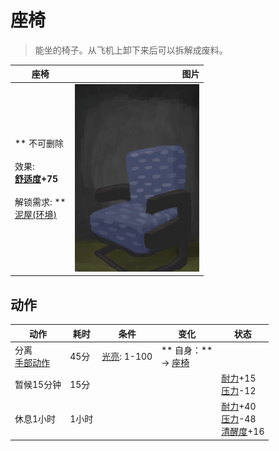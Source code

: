 # 座椅  
> 能坐的椅子。从飞机上卸下来后可以拆解成废料。  
  
  座椅  |   图片   
 ----  |  ----:   
 ** 不可删除 **<br><br>** 效果: **<br>[舒适度](Comfort.md)+75<br><br>** 解锁需求: **<br>[泥屋(环境)](Env_MudHut.md)  |  <img decoding="async" src="Sprite/SeatAttached.png" href="a.md" style="max-width:300px;max-height:300px;">   
  
## 动作  
动作  |  耗时  |  条件  |  变化  |  状态  
----  |  ----  |  ----  |  ----  |  ----  
分离<br>[手部动作](HandAction.md)  |  45分  |  [光亮](Light.md): 1-100  |  ** 自身：**<br>→ [座椅](Seat.md)  |    
暂候15分钟<br>  |  15分  |    |    |  [耐力](Stamina.md)+15<br>[压力](Stress.md)-12  
休息1小时<br>  |  1小时  |    |    |  [耐力](Stamina.md)+40<br>[压力](Stress.md)-48<br>[清醒度](Wakefulness.md)+16  


<script>document.title="座椅 - 卡牌生存百科 Card Survival Wiki";</script>